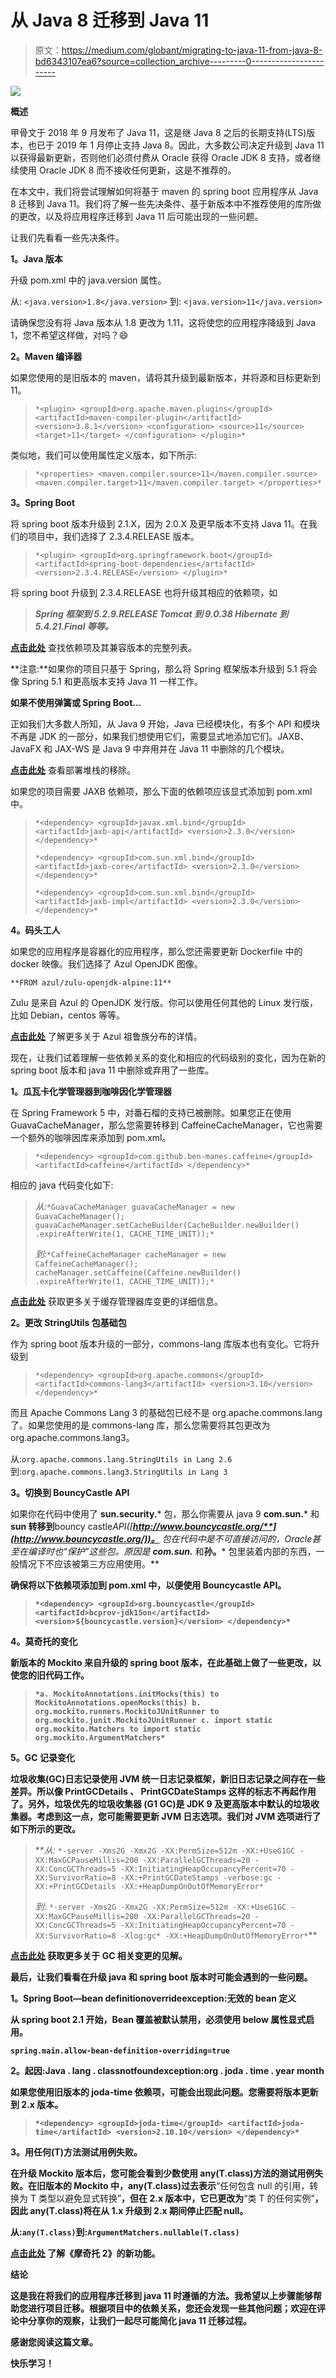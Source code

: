 # 从 Java 8 迁移到 Java 11

> 原文：<https://medium.com/globant/migrating-to-java-11-from-java-8-bd6343107ea6?source=collection_archive---------0----------------------->

![](img/c6ad1320b1dddc750006d7a19a26394b.png)

**概述**

甲骨文于 2018 年 9 月发布了 Java 11，这是继 Java 8 之后的长期支持(LTS)版本，也已于 2019 年 1 月停止支持 Java 8。因此，大多数公司决定升级到 Java 11 以获得最新更新，否则他们必须付费从 Oracle 获得 Oracle JDK 8 支持，或者继续使用 Oracle JDK 8 而不接收任何更新，这是不推荐的。

在本文中，我们将尝试理解如何将基于 maven 的 spring boot 应用程序从 Java 8 迁移到 Java 11。我们将了解一些先决条件、基于新版本中不推荐使用的库所做的更改，以及将应用程序迁移到 Java 11 后可能出现的一些问题。

让我们先看看一些先决条件。

**1。Java 版本**

升级 pom.xml 中的 java.version 属性。

从:
`<java.version>1.8</java.version>`
到:
`<java.version>11</java.version>`

请确保您没有将 Java 版本从 1.8 更改为 1.11，这将使您的应用程序降级到 Java 1，您不希望这样做，对吗？😄

**2。Maven 编译器**

如果您使用的是旧版本的 maven，请将其升级到最新版本，并将源和目标更新到 11。

> `*<plugin>
> <groupId>org.apache.maven.plugins</groupId>
> <artifactId>maven-compiler-plugin</artifactId>
> <version>3.8.1</version>
> <configuration>
> <source>11</source>
> <target>11</target>
> </configuration>
> </plugin>*`

类似地，我们可以使用属性定义版本，如下所示:

> `*<properties>
> <maven.compiler.source>11</maven.compiler.source>
> <maven.compiler.target>11</maven.compiler.target>
> </properties>*`

**3。Spring Boot**

将 spring boot 版本升级到 2.1.X，因为 2.0.X 及更早版本不支持 Java 11。在我们的项目中，我们选择了 2.3.4.RELEASE 版本。

> `*<plugin>
> <groupId>org.springframework.boot</groupId>
> <artifactId>spring-boot-dependencies</artifactId>
> <version>2.3.4.RELEASE</version>
> </plugin>*`

将 spring boot 升级到 2.3.4.RELEASE 也将升级其相应的依赖项，如

> ***Spring 框架到 5.2.9.RELEASE
> Tomcat 到 9.0.38
> Hibernate 到 5.4.21.Final 等等。***

[**点击此处**](https://search.maven.org/artifact/org.springframework.boot/spring-boot-dependencies/2.3.4.RELEASE/pom) 查找依赖项及其兼容版本的完整列表。

**注意:**如果你的项目只基于 Spring，那么将 Spring 框架版本升级到 5.1 将会像 Spring 5.1 和更高版本支持 Java 11 一样工作。

**如果不使用弹簧或 Spring Boot…**

正如我们大多数人所知，从 Java 9 开始，Java 已经模块化，有多个 API 和模块不再是 JDK 的一部分，如果我们想使用它们，需要显式地添加它们。JAXB、JavaFX 和 JAX-WS 是 Java 9 中弃用并在 Java 11 中删除的几个模块。

[**点击此处**](https://docs.oracle.com/en/java/javase/11/migrate/index.html#GUID-F640FA9D-FB66-4D85-AD2B-D931174C09A3) 查看部署堆栈的移除。

如果您的项目需要 JAXB 依赖项，那么下面的依赖项应该显式添加到 pom.xml 中。

> `*<dependency>
> <groupId>javax.xml.bind</groupId>
> <artifactId>jaxb-api</artifactId>
> <version>2.3.0</version>
> </dependency>*`
> 
> `*<dependency>
> <groupId>com.sun.xml.bind</groupId>
> <artifactId>jaxb-core</artifactId>
> <version>2.3.0</version>
> </dependency>*`
> 
> `*<dependency>
> <groupId>com.sun.xml.bind</groupId>
> <artifactId>jaxb-impl</artifactId>
> <version>2.3.0</version>
> </dependency>*`

**4。码头工人**

如果您的应用程序是容器化的应用程序，那么您还需要更新 Dockerfile 中的 docker 映像。我们选择了 Azul OpenJDK 图像。

`**FROM azul/zulu-openjdk-alpine:11**`

Zulu 是来自 Azul 的 OpenJDK 发行版。你可以使用任何其他的 Linux 发行版，比如 Debian，centos 等等。

[**点击此处**](https://docs.azul.com/core/zulu-openjdk/install/docker) 了解更多关于 Azul 祖鲁族分布的详情。

现在，让我们试着理解一些依赖关系的变化和相应的代码级别的变化，因为在新的 spring boot 版本和 java 11 中删除或弃用了一些库。

**1。瓜瓦卡化学管理器到咖啡因化学管理器**

在 Spring Framework 5 中，对番石榴的支持已被删除。如果您正在使用 GuavaCacheManager，那么您需要转移到 CaffeineCacheManager，它也需要一个额外的咖啡因库来添加到 pom.xml。

> `*<dependency>
> <groupId>com.github.ben-manes.caffeine</groupId>
> <artifactId>caffeine</artifactId>
> </dependency>*`

相应的 java 代码变化如下:

> *从:*`*GuavaCacheManager guavaCacheManager = new GuavaCacheManager();
> guavaCacheManager.setCacheBuilder(CacheBuilder.newBuilder()
> .expireAfterWrite(1, CACHE_TIME_UNIT));*`
> 
> *到:*`*CaffeineCacheManager cacheManager = new CaffeineCacheManager();
> cacheManager.setCaffeine(Caffeine.newBuilder()
> .expireAfterWrite(1, CACHE_TIME_UNIT));*`

[**点击此处**](/outbrain-engineering/oh-my-guava-we-are-moving-to-caffeine-99387819fdbb) 获取更多关于缓存管理器库变更的详细信息。

**2。更改 StringUtils 包基础包**

作为 spring boot 版本升级的一部分，commons-lang 库版本也有变化。它将升级到

> `*<dependency>
> <groupId>org.apache.commons</groupId>
> <artifactId>commons-lang3</artifactId>
> <version>3.10</version>
> </dependency>*`

而且 Apache Commons Lang 3 的基础包已经不是 org.apache.commons.lang 了。如果您使用的是 commons-lang 库，那么您需要将其包更改为 org.apache.commons.lang3。

从:`org.apache.commons.lang.StringUtils in Lang 2.6`到:`org.apache.commons.lang3.StringUtils in Lang 3`

**3。切换到 BouncyCastle API**

如果你在代码中使用了 **sun.security.*** 包，那么你需要从 java 9 **com.sun.*** 和 **sun 转移到**bouncy castle**API([**http://www.bouncycastle.org/**](http://www.bouncycastle.org/))。*** 包在代码中是不可直接访问的，Oracle**甚至在编译时也“保护”这些包。原因是 **com.sun.*** 和**孙。*** 包里装着内部的东西，一般情况下不应该被第三方应用使用。**

**确保将以下依赖项添加到 pom.xml 中，以便使用 Bouncycastle API。**

> **`*<dependency>
> <groupId>org.bouncycastle</groupId>
> <artifactId>bcprov-jdk15on</artifactId>
> <version>${bouncycastle.version}</version>
> </dependency>*`**

****4。莫奇托的变化****

**新版本的 Mockito 来自升级的 spring boot 版本，在此基础上做了一些更改，以使您的旧代码工作。**

> **`*a. MockitoAnnotations.initMocks(this) to MockitoAnnotations.openMocks(this)
> b. org.mockito.runners.MockitoJUnitRunner to org.mockito.junit.MockitoJUnitRunner
> c. import static org.mockito.Matchers to import static org.mockito.ArgumentMatchers*`**

****5。GC 记录变化****

**垃圾收集(GC)日志记录使用 JVM 统一日志记录框架，新旧日志记录之间存在一些差异。所以像 **PrintGCDetails** 、 **PrintGCDateStamps** 这样的标志不再起作用了。另外，**垃圾优先的垃圾收集器** (G1 GC)是 JDK 9 及更高版本中默认的垃圾收集器。考虑到这一点，您可能需要更新 JVM 日志选项。我们对 JVM 选项进行了如下所示的更改。**

> ***从:*
> `*-server -Xms2G -Xmx2G -XX:PermSize=512m -XX:+UseG1GC -XX:MaxGCPauseMillis=200 -XX:ParallelGCThreads=20 -XX:ConcGCThreads=5 -XX:InitiatingHeapOccupancyPercent=70 -XX:SurvivorRatio=8 -XX:+PrintGCDateStamps -verbose:gc -XX:+PrintGCDetails -XX:+HeapDumpOnOutOfMemoryError*`
> 
> *到:*
> `*-server -Xms2G -Xmx2G -XX:PermSize=512m -XX:+UseG1GC -XX:MaxGCPauseMillis=200 -XX:ParallelGCThreads=20 -XX:ConcGCThreads=5 -XX:InitiatingHeapOccupancyPercent=70 -XX:SurvivorRatio=8 -Xlog:gc* -XX:+HeapDumpOnOutOfMemoryError*`**

**[**点击此处**](https://docs.oracle.com/en/java/javase/11/jrockit-hotspot/logging.html#GUID-33074D03-B4F3-4D16-B9B6-8B0076661AAF) 获取更多关于 GC 相关变更的见解。**

**最后，让我们看看在升级 java 和 spring boot 版本时可能会遇到的一些问题。**

****1。Spring Boot—bean definitionoverrideexception:无效的 bean 定义****

**从 spring boot 2.1 开始，Bean 覆盖被默认禁用，必须使用 below 属性显式启用。**

**`spring.main.allow-bean-definition-overriding=true`**

****2。起因:Java . lang . classnotfoundexception:org . joda . time . year month****

**如果您使用旧版本的 joda-time 依赖项，可能会出现此问题。您需要将版本更新到 2.x 版本。**

> **`*<dependency>
> <groupId>joda-time</groupId>
> <artifactId>joda-time</artifactId>
> <version>2.10.10</version>
> </dependency>*`**

****3。用任何(T)方法测试用例失败。****

**在升级 Mockito 版本后，您可能会看到少数使用 any(T.class)方法的测试用例失败。在旧版本的 Mockito 中，any(T.class)过去表示**“任何包含 null 的引用，转换为 T 类型以避免显式转换”**，但在 2.x 版本中，它已更改为**“类 T 的任何实例”**，因此 any(T.class)将在从 1.x 升级到 2.x 期间停止匹配 null。**

**从:`any(T.class)`到:`ArgumentMatchers.nullable(T.class)`**

**[**点击此处**](https://github.com/mockito/mockito/wiki/What%27s-new-in-Mockito-2) 了解《摩奇托 2》的新功能。**

****结论****

**这是我在将我们的应用程序迁移到 java 11 时遵循的方法。我希望以上步骤能够帮助您进行项目迁移。根据项目中的依赖关系，您还会发现一些其他问题；欢迎在评论中分享你的观察，让我们一起尽可能简化 java 11 迁移过程。**

**感谢您阅读这篇文章。**

****快乐学习！****